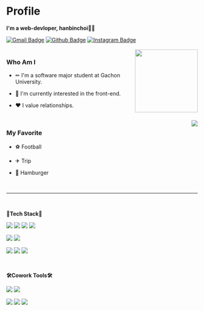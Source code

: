 # Profile
**I'm a web-devloper, hanbinchoi👨‍💻**

[![Gmail Badge](https://img.shields.io/badge/Gmail-D14836?style=flat&logo=Gmail&logoColor=white)](mailto:gksqls020@gmail.com)
[![Github Badge](https://img.shields.io/badge/Github-181717?style=flat&logo=Github&logoColor=white)](https://www.instagram.com/_hanbinchoi_/?hl=ko)
[![Instagram Badge](https://img.shields.io/badge/Instagram-E4405F?style=flat&logo=Instagram&logoColor=white)](https://www.instagram.com/_hanbinchoi_/?hl=ko)
<br>
<br>
<img align='right' src="https://github-readme-stats.vercel.app/api?username=hanbinchoi" height="165">
### Who Am I



* ✏ I'm a software major student at Gachon University.

* 🌱 I'm currently interested in the front-end.

* ❤ I value relationships.
<br>
<img align='right' src="http://mazassumnida.wtf/api/v2/generate_badge?boj=gksqls020">  
 
### My Favorite

* ⚽ Football

* ✈ Trip

* 🍔 Hamburger

<br>

----------------------
<br>

**💪Tech Stack💪**

<img src="https://img.shields.io/badge/HTML5-E34F26?style=flat-square&logo=HTML5&logoColor=white" />  <img src="https://img.shields.io/badge/CSS-1572B6?style=flat-square&logo=CSS3&logoColor=white" /> <img src="https://img.shields.io/badge/JavaScript-F7DF1E?style=flat-square&logo=JavaScript&logoColor=black" /> <img src="https://img.shields.io/badge/Sass-CC6699?style=flat-square&logo=Sass&logoColor=white" /> 

<img src="https://img.shields.io/badge/Python-3776AB?style=flat-square&logo=Python&logoColor=white" /> <img src="https://img.shields.io/badge/Android-3DDC84?style=flat-square&logo=Android&logoColor=white" />

<img src="https://img.shields.io/badge/OpenCV-5C3EE8?style=flat-square&logo=OpenCV&logoColor=white" /> <img src="https://img.shields.io/badge/Numpy-013243?style=flat-square&logo=Numpy&logoColor=white" /> <img src="https://img.shields.io/badge/pandas-150458?style=flat-square&logo=pandas&logoColor=white" />

<br>

**🛠Cowork Tools🛠**

<img src="https://img.shields.io/badge/Visual Studio Code-007ACC?style=flat-square&logo=Visual Studio Code&logoColor=white" /> <img src="https://img.shields.io/badge/Atom-66595C?style=flat-square&logo=Atom&logoColor=white" />

<img src="https://img.shields.io/badge/Github-181717?style=flat-square&logo=Github&logoColor=white" /> <img src="https://img.shields.io/badge/Android Studio-3DDC84?style=flat-square&logo=Android Studio&logoColor=white" /> <img src="https://img.shields.io/badge/PyCharm-000000?style=flat-square&logo=PyCharm&logoColor=white" />
 
<!--
**hanbinchoi/hanbinchoi** is a ✨ _special_ ✨ repository because its `README.md` (this file) appears on your GitHub profile.

Here are some ideas to get you started:

- 🔭 I’m currently working on ...
- 🌱 I’m currently learning ...
- 👯 I’m looking to collaborate on ...
- 🤔 I’m looking for help with ...
- 💬 Ask me about ...
- 📫 How to reach me: ...
- 😄 Pronouns: ...
- ⚡ Fun fact: ...
-->
